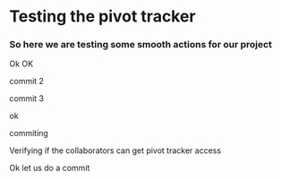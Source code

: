 # Testing the pivot tracker

### So here we are testing some smooth actions for our project

Ok OK

commit 2

commit 3

ok

commiting

Verifying if the collaborators can get pivot tracker access

Ok let us do a commit


